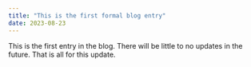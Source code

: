 ```yaml
---
title: "This is the first formal blog entry"
date: 2023-08-23
---
```


This is the first entry in the blog.
There will be little to no updates in the future. 
That is all for this update.
